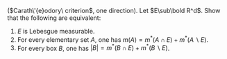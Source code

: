  ($Carath\'{e}odory\ criterion$, one direction). Let $E\sub\bold R^d$. Show that the following are equivalent:
1. $E$ is Lebesgue measurable.
2. For every elementary set $A$, one has $m(A)=m^*(A\cap E)+m^*(A\backslash E)$.
3. For every box $B$, one has $|B|=m^*(B\cap E)+m^*(B\backslash E)$.